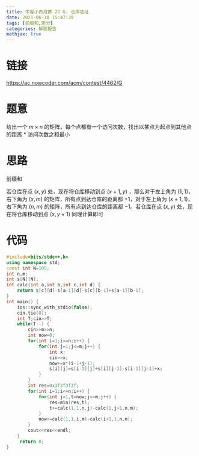 ```yaml
---
title: 牛客小白月赛 22 G. 仓库选址
date: 2021-06-10 15:47:39
tags: [前缀和,差分]
categories: 解题报告
mathjax: true
---
```


# 链接

<https://ac.nowcoder.com/acm/contest/4462/G>

# 题意

给出一个 $m \times n$ 的矩阵，每个点都有一个访问次数，找出以某点为起点到其他点的距离 $*$ 访问次数之和最小

<!--more-->

# 思路

前缀和

若仓库在点 $(x,y)$ 处，现在将仓库移动到点 $(x+1,y)$ ，那么对于左上角为 $(1,1)$，右下角为 $(x,m)$ 的矩阵，所有点到达仓库的距离都 $+1$，对于左上角为 $(x+1,1)$，右下角为 $(n,m)$ 的矩阵，所有点到达仓库的距离都 $-1$。若仓库在点 $(x,y)$ 处，现在将仓库移动到点 $(x,y+1)$ 同理计算即可

# 代码

```cpp
#include<bits/stdc++.h>
using namespace std;
const int N=105;
int n,m;
int s[N][N];
int calc(int a,int b,int c,int d) {
    return s[c][d]-s[a-1][d]-s[c][b-1]+s[a-1][b-1];
}
int main() {
    ios::sync_with_stdio(false);
    cin.tie(0);
    int T;cin>>T;
    while(T--) {
        cin>>m>>n;
        int now=0;
        for(int i=1;i<=n;i++) {
            for(int j=1;j<=m;j++) {
                int x;
                cin>>x;
                now+=x*(i-1+j-1);
                s[i][j]=s[i-1][j]+s[i][j-1]-s[i-1][j-1]+x;
            }
        }
        int res=0x3f3f3f3f;
        for(int i=1;i<=n;i++) {
            for(int j=1,t=now;j<=m;j++) {
                res=min(res,t);
                t+=calc(1,1,n,j)-calc(1,j+1,n,m);
            }
            now+=calc(1,1,i,m)-calc(i+1,1,n,m);
        }
        cout<<res<<endl;
    }
     return 0;
}
```